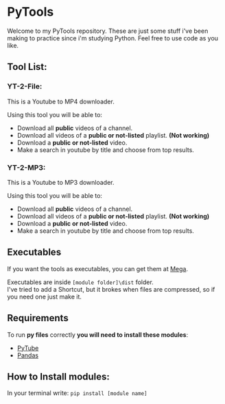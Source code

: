 # PyTools

Welcome to my PyTools repository.
These are just some stuff i've been making to practice since i'm studying Python.
Feel free to use code as you like.

## Tool List:

### **YT-2-File**:
This is a Youtube to MP4 downloader.

Using this tool you will be able to:
- Download all **public** videos of a channel.
- Download all videos of a **public or not-listed** playlist. **(Not working)**
- Download a **public or not-listed** video.
- Make a search in youtube by title and choose from top results.

### **YT-2-MP3**:
This is a Youtube to MP3 downloader.

Using this tool you will be able to:
- Download all **public** videos of a channel.
- Download all videos of a **public or not-listed** playlist. **(Not working)**
- Download a **public or not-listed** video.
- Make a search in youtube by title and choose from top results.

## Executables

If you want the tools as executables, you can get them at [Mega](https://mega.nz/folder/20dCyCQJ#U4MzYego-kOBQYDLn1ynMQ).

Executables are inside ``[module folder]\dist`` folder.<br>
I've tried to add a Shortcut, but it brokes when files are compressed, so if you need one just make it.

## Requirements

To run **py files** correctly **you will need to install these modules**:

- [PyTube](https://github.com/pytube/pytube)
- [Pandas](https://github.com/pandas-dev/pandas)

## How to Install modules:

In your terminal write:
``pip install [module name]``
